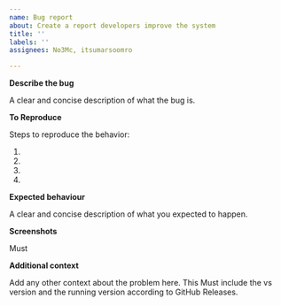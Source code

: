 ```yaml
---
name: Bug report
about: Create a report developers improve the system
title: ''
labels: ''
assignees: No3Mc, itsumarsoomro

---
```


**Describe the bug**

A clear and concise description of what the bug is.

**To Reproduce**

Steps to reproduce the behavior:

1. 

2. 

3. 

4. 

**Expected behaviour**

A clear and concise description of what you expected to happen.

**Screenshots**

Must


**Additional context**

Add any other context about the problem here. This Must include the vs version and the running version according to GitHub Releases.
